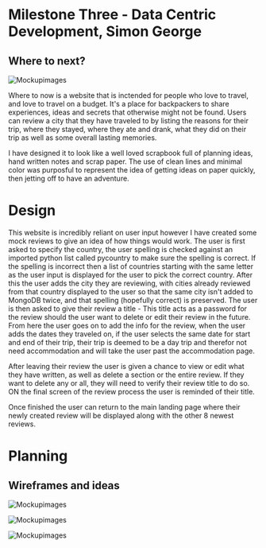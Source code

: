 # Milestone Three - Data Centric Development, Simon George #
## Where to next? ##

![Mockupimages](https://github.com/SimonGeorgeNZ/Milestone_three/blob/master/static/images/macimages.png?raw=true)

Where to now is a website that is inctended for people who love to travel, and love to travel on a budget. It's a place for backpackers to share
experiences, ideas and secrets that otherwise might not be found. Users can review a city that they have traveled to by listing the reasons for their
trip, where they stayed, where they ate and drank, what they did on their trip as well as some overall lasting memories. 

I have designed it to look like a well loved scrapbook full of planning ideas, hand written notes and scrap paper. The use of clean lines and minimal color
was purposful to represent the idea of getting ideas on paper quickly, then jetting off to have an adventure. 

# Design #

This website is incredibly reliant on user input however I have created some mock reviews to give an idea of how things would work. The user is 
first asked to specify the country, the user spelling is checked against an imported python list called pycountry to make sure the spelling is correct. If
the spelling is incorrect then a list of countries starting with the same letter as the user input is displayed for the user to pick the correct country. After
this the user adds the city they are reviewing, with cities already reviewed from that country displayed to the user so that the same city isn't added 
to MongoDB twice, and that spelling (hopefully correct) is preserved. The user is then asked to give their review a title - This title acts as a password for
the review should the user want to delete or edit their review in the future. From here the user goes on to add the info for the review, when the user adds the dates
they traveled on, if the user selects the same date for start and end of their trip, their trip is deemed to be a day trip and therefor not need accommodation and will 
take the user past the accommodation page. 

After leaving their review the user is given a chance to view or edit what they have written, as well as delete a section or the entire review. If they want 
to delete any or all, they will need to verify their review title to do so. ON the final screen of the review process the user is reminded of their title. 

Once finished the user can return to the main landing page where their newly created review will be displayed along with the other 8 newest reviews. 

# Planning #

## Wireframes and ideas ##

![Mockupimages](https://github.com/SimonGeorgeNZ/Milestone_three/blob/master/static/images/planning1.jpg?raw=true)

![Mockupimages](https://github.com/SimonGeorgeNZ/Milestone_three/blob/master/static/images/planning2.jpg?raw=true)

![Mockupimages](https://github.com/SimonGeorgeNZ/Milestone_three/blob/master/static/images/planning3.jpg?raw=true)